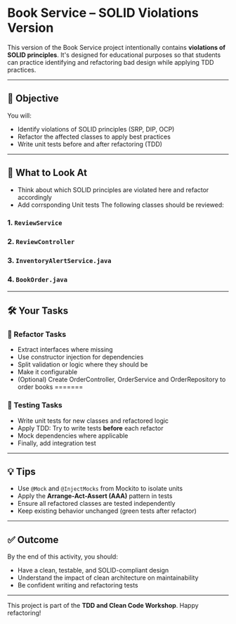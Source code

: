 # Book Service – SOLID Violations Version

This version of the Book Service project intentionally contains **violations of SOLID principles**. It's designed for educational purposes so that students can practice identifying and refactoring bad design while applying TDD practices.

---

## 🎯 Objective

You will:
- Identify violations of SOLID principles (SRP, DIP, OCP)
- Refactor the affected classes to apply best practices
- Write unit tests before and after refactoring (TDD)

---

## 🔎 What to Look At

- Think about which SOLID principles are violated here and refactor accordingly
- Add corrsponding Unit tests
The following classes should be reviewed:

### 1. `ReviewService`

### 2. `ReviewController`

### 3. `InventoryAlertService.java`

### 4. `BookOrder.java`

---

## 🛠️ Your Tasks

### 🧼 Refactor Tasks
- Extract interfaces where missing
- Use constructor injection for dependencies
- Split validation or logic where they should be
- Make it configurable
- (Optional) Create OrderController, OrderService and OrderRepository to order books
=======

### 🧪 Testing Tasks
- Write unit tests for new classes and refactored logic
- Apply TDD: Try to write tests **before** each refactor
- Mock dependencies where applicable
- Finally, add integration test

---

## 💡 Tips

- Use `@Mock` and `@InjectMocks` from Mockito to isolate units
- Apply the **Arrange-Act-Assert (AAA)** pattern in tests
- Ensure all refactored classes are tested independently
- Keep existing behavior unchanged (green tests after refactor)

---

## ✅ Outcome

By the end of this activity, you should:
- Have a clean, testable, and SOLID-compliant design
- Understand the impact of clean architecture on maintainability
- Be confident writing and refactoring tests

---

This project is part of the **TDD and Clean Code Workshop**. Happy refactoring!
